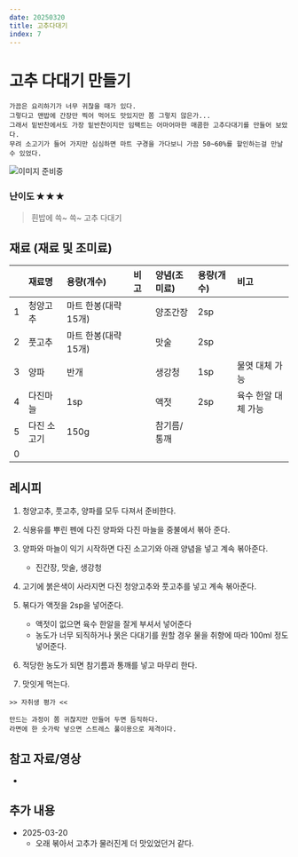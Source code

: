 ```yaml
---
date: 20250320
title: 고추다대기
index: 7
---
```


# 고추 다대기 만들기

```
가끔은 요리하기가 너무 귀찮을 때가 있다.
그렇다고 맨밥에 간장만 찍어 먹어도 맛있지만 쫌 그렇지 않은가...
그래서 밑반찬에서도 가장 밑반찬이지만 임팩트는 어마어마한 매콤한 고추다대기를 만들어 보았다.
무려 소고기가 들어 가지만 심심하면 마트 구경을 가다보니 가끔 50~60%를 할인하는걸 만날 수 있었다.
```

![이미지 준비중](<../../_assets/img/이미지 준비중.png>)

### 난이도 ✭ ✭ ✭
> 흰밥에 쓱~ 쓱~ 고추 다대기


## 재료 (재료 및 조미료)
||재료명|용량(개수)|비고|양념(조미료)|용량(개수)|비고|
|:-:|:--|:--|:--|:--|:--|:--|
|1|청양고추|마트 한봉(대략 15개)||양조간장|2sp||
|2|풋고추|마트 한봉(대략 15개)||맛술|2sp||
|3|양파|반개||생강청|1sp|물엿 대체 가능|
|4|다진마늘|1sp||액젓|2sp|육수 한알 대체 가능|
|5|다진 소고기|150g||참기름/통깨|||
|0|||||||


## 레시피
1.  청양고추, 풋고추, 양파를 모두 다져서 준비한다.

1. 식용유를 뿌린 펜에 다진 양파와 다진 마늘을 중불에서 볶아 준다.

1. 양파와 마늘이 익기 시작하면 다진 소고기와 아래 양념을 넣고 계속 볶아준다.
    - 진간장, 맛술, 생강청

1. 고기에 붉은색이 사라지면 다진 청양고추와 풋고추를 넣고 계속 볶아준다.

1. 볶다가 액젓을 2sp을 넣어준다.
    - 액젓이 없으면 육수 한알을 잘게 부셔서 넣어준다 
    - 농도가 너무 되직하거나 묽은 다대기를 원할 경우 물을 취향에 따라 100ml 정도 넣어준다.

1. 적당한 농도가 되면 참기름과 통깨를 넣고 마무리 한다.

1. 맛잇게 먹는다.


~~~
>> 자취생 평가 <<

만드는 과정이 쫌 귀찮지만 만들어 두면 듬직하다.
라면에 한 숫가락 넣으면 스트레스 풀이용으로 제격이다.
~~~

## 참고 자료/영상
- []()

## 추가 내용
- 2025-03-20
    - 오래 볶아서 고추가 물러진게 더 맛있었던거 같다.
